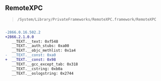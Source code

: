 ## RemoteXPC

> `/System/Library/PrivateFrameworks/RemoteXPC.framework/RemoteXPC`

```diff

-2866.0.16.502.2
+2866.2.1.0.0
   __TEXT.__text: 0xf548
   __TEXT.__auth_stubs: 0xa00
   __TEXT.__objc_methlist: 0x1a4
-  __TEXT.__const: 0xa0
+  __TEXT.__const: 0x98
   __TEXT.__gcc_except_tab: 0x318
   __TEXT.__cstring: 0xb0a
   __TEXT.__oslogstring: 0x2744

```
